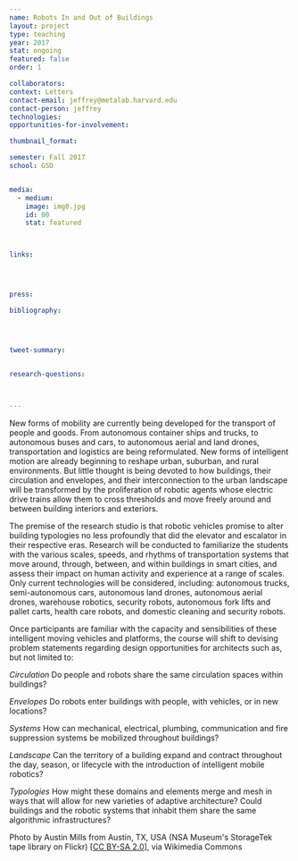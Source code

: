 ```yaml
---
name: Robots In and Out of Buildings
layout: project
type: teaching
year: 2017
stat: ongoing
featured: false
order: 1

collaborators:
context: Letters
contact-email: jeffrey@metalab.harvard.edu
contact-person: jeffrey
technologies: 
opportunities-for-involvement:

thumbnail_format:

semester: Fall 2017
school: GSD


media:
  - medium:
    image: img0.jpg
    id: 00
    stat: featured



links:




press:

bibliography:




tweet-summary:


research-questions:



---
```

New forms of mobility are currently being developed for the transport of people and goods. From autonomous container ships and trucks, to autonomous buses and cars, to autonomous aerial and land drones, transportation and logistics are being reformulated. New forms of intelligent motion are already beginning to reshape urban, suburban, and rural environments. But little thought is being devoted to how buildings, their circulation and envelopes, and their interconnection to the urban landscape will be transformed by the proliferation of robotic agents whose electric drive trains allow them to cross thresholds and move freely around and between building interiors and exteriors.

The premise of the research studio is that robotic vehicles promise to alter building typologies no less profoundly that did the elevator and escalator in their respective eras. Research will be conducted to familiarize the students with the various scales, speeds, and rhythms of transportation systems that move around, through, between, and within buildings in smart cities, and assess their impact on human activity and experience at a range of scales. Only current technologies will be considered, including: autonomous trucks, semi-autonomous cars, autonomous land drones, autonomous aerial drones, warehouse robotics, security robots, autonomous fork lifts and pallet carts, health care robots, and domestic cleaning and security robots. 

Once participants are familiar with the capacity and sensibilities of these intelligent moving vehicles and platforms, the course will shift to devising problem statements regarding design opportunities for architects such as, but not limited to: 

*Circulation*
Do people and robots share the same circulation spaces within buildings?

*Envelopes*
Do robots enter buildings with people, with vehicles, or in new locations?

*Systems*
How can mechanical, electrical, plumbing, communication and fire suppression systems be mobilized throughout buildings?

*Landscape*
Can the territory of a building expand and contract throughout the day, season, or lifecycle with the introduction of intelligent mobile robotics?

*Typologies*
How might these domains and elements merge and mesh in ways that will allow for new varieties of adaptive architecture? Could buildings and the robotic systems that inhabit them share the same algorithmic infrastructures?

<p>
<span class="smalltext">
Photo by Austin Mills from Austin, TX, USA (NSA Museum's StorageTek tape library on Flickr) [<a href="https://creativecommons.org/licenses/by-sa/2.0">CC BY-SA 2.0</a>], via Wikimedia Commons
</span>
</p>
